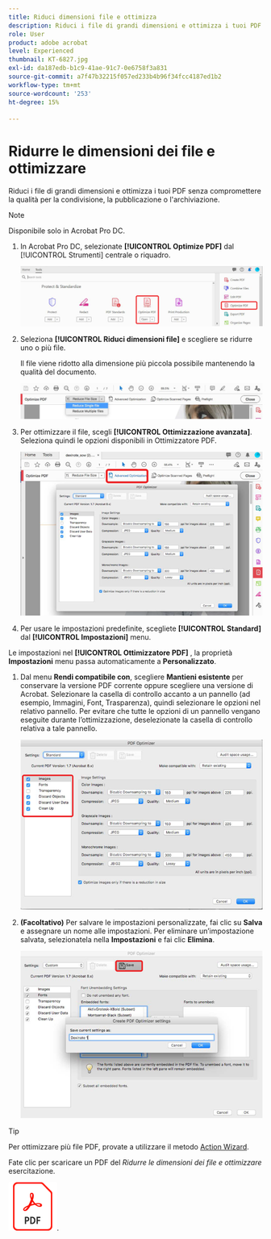 ```yaml
---
title: Riduci dimensioni file e ottimizza
description: Riduci i file di grandi dimensioni e ottimizza i tuoi PDF senza compromettere la qualità per la condivisione, la pubblicazione o l'archiviazione
role: User
product: adobe acrobat
level: Experienced
thumbnail: KT-6827.jpg
exl-id: da187edb-b1c9-41ae-91c7-0e6758f3a831
source-git-commit: a7f47b32215f057ed233b4b96f34fcc4187ed1b2
workflow-type: tm+mt
source-wordcount: '253'
ht-degree: 15%

---
```


# Ridurre le dimensioni dei file e ottimizzare

Riduci i file di grandi dimensioni e ottimizza i tuoi PDF senza compromettere la qualità per la condivisione, la pubblicazione o l&#39;archiviazione.

>[!NOTE]
>
>Disponibile solo in Acrobat Pro DC.

1. In Acrobat Pro DC, selezionate **[!UICONTROL Optimize PDF]** dal [!UICONTROL Strumenti] centrale o riquadro.

   ![Riduci punto 1](../assets/Reduce_1.png)

1. Seleziona **[!UICONTROL Riduci dimensioni file]** e scegliere se ridurre uno o più file.

   Il file viene ridotto alla dimensione più piccola possibile mantenendo la qualità del documento.

   ![Riduci punto 2](../assets/Reduce_2.png)

1. Per ottimizzare il file, scegli **[!UICONTROL Ottimizzazione avanzata]**. Seleziona quindi le opzioni disponibili in Ottimizzatore PDF.

   ![Riduci punto 3](../assets/Reduce_3.png)

1. Per usare le impostazioni predefinite, scegliete **[!UICONTROL Standard]** dal **[!UICONTROL Impostazioni]** menu.

Le impostazioni nel **[!UICONTROL Ottimizzatore PDF]** , la proprietà **Impostazioni** menu passa automaticamente a **Personalizzato**.

1. Dal menu **Rendi compatibile con**, scegliere **Mantieni esistente** per conservare la versione PDF corrente oppure scegliere una versione di Acrobat. Selezionare la casella di controllo accanto a un pannello (ad esempio, Immagini, Font, Trasparenza), quindi selezionare le opzioni nel relativo pannello. Per evitare che tutte le opzioni di un pannello vengano eseguite durante l’ottimizzazione, deselezionate la casella di controllo relativa a tale pannello.

   ![Riduci punto 5](../assets/Reduce_5.png)

1. **(Facoltativo)** Per salvare le impostazioni personalizzate, fai clic su **Salva** e assegnare un nome alle impostazioni. Per eliminare un’impostazione salvata, selezionatela nella **Impostazioni** e fai clic **Elimina**.

   ![Riduci punto 6](../assets/Reduce_6.png)

>[!TIP]
>
>Per ottimizzare più file PDF, provate a utilizzare il metodo [Action Wizard](../advanced-tasks/action.md).

Fate clic per scaricare un PDF del *Ridurre le dimensioni dei file e ottimizzare* esercitazione.

[![Scarica l’esercitazione Riduci dimensioni file e ottimizza](../assets/acrobat_PDF_96.png)](../assets/AcrobatDCReduce.pdf).

